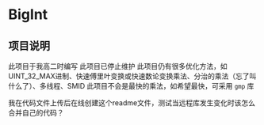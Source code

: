 # BigInt

## 项目说明
此项目于我高二时编写
此项目已停止维护
此项目仍有很多优化方法，如UINT_32_MAX进制、快速傅里叶变换或快速数论变换乘法、分治的乘法（忘了叫什么了）、多线程、SMID
此项目不会是最快的乘法，如希望最快，可采用 `gmp` 库

我在代码文件上传后在线创建这个readme文件，测试当远程库发生变化时该怎么合并自己的代码？

